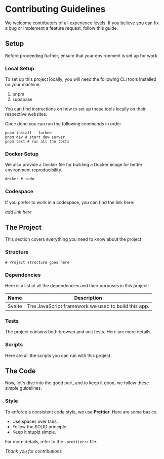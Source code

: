 # Contributing Guidelines

We welcome contributors of all experience levels. If you believe you can fix a bug or implement a feature request, follow this guide.

## Setup

Before proceeding further, ensure that your environment is set up for work.

### Local Setup

To set up this project locally, you will need the following CLI tools installed on your machine:

1. pnpm
2. supabase

You can find instructions on how to set up these tools locally on their respective websites.

Once done you can run the following commands in order 

```shell
pnpm install --locked
pnpm dev # start dev server
pnpm test # run all the tests
```

### Docker Setup

We also provide a Docker file for building a Docker image for better environment reproducibility.

```shell
docker # todo
```

### Codespace

If you prefer to work in a codespace, you can find the link here:

*add link here*

## The Project

This section covers everything you need to know about the project.

### Structure

```shell
# Project structure goes here
```

### Dependencies

Here is a list of all the dependencies and their purposes in this project:

| Name   | Description                                         |
| ------ | --------------------------------------------------- | 
| Svelte | The JavaScript framework we used to build this app. |

### Tests

The project contains both browser and unit tests. Here are more details.

### Scripts

Here are all the scripts you can run with this project.

## The Code

Now, let's dive into the good part, and to keep it good, we follow these simple guidelines.

### Style

To enforce a consistent code style, we use **Prettier**. Here are some basics:

- Use spaces over tabs.
- Follow the SOLID principle.
- Keep it stupid simple.

For more details, refer to the `.prettierrc` file.

_Thank you for contributions_